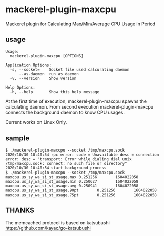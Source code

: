 # mackerel-plugin-maxcpu

Mackerel plugin for Calculating Max/Min/Average CPU Usage in Period 

## usage

```
Usage:
  mackerel-plugin-maxcpu [OPTIONS]

Application Options:
  -s, --socket=    Socket file used calcurating daemon
      --as-daemon  run as daemon
  -v, --version    Show version

Help Options:
  -h, --help       Show this help message
```

At the first time of execution, mackerel-plugin-maxcpu spawns the calculating daemon. From second execution mackerel-plugin-maxcpu connects the background daemon to know CPU usages.

Current works on Linux Only.

## sample

```
$ ./mackerel-plugin-maxcpu --socket /tmp/maxcpu.sock
2020/10/30 10:40:54 rpc error: code = Unavailable desc = connection error: desc = "transport: Error while dialing dial unix /tmp/maxcpu.sock: connect: no such file or directory"
2020/10/30 10:40:54 start background process
$ ./mackerel-plugin-maxcpu --socket /tmp/maxcpu.sock
maxcpu.us_sy_wa_si_st_usage.max 0.251256        1604022058
maxcpu.us_sy_wa_si_st_usage.min 0.250627        1604022058
maxcpu.us_sy_wa_si_st_usage.avg 0.250941        1604022058
maxcpu.us_sy_wa_si_st_usage.90pt        0.251256        1604022058
maxcpu.us_sy_wa_si_st_usage.75pt        0.251256        1604022058
```

## THANKS

The memcached protocol is based on katsubushi
https://github.com/kayac/go-katsubushi